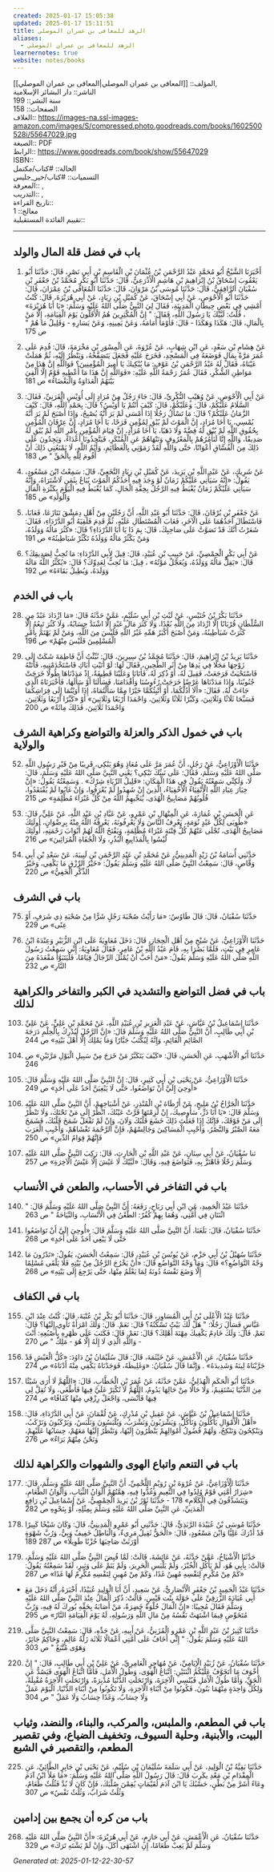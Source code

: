 ```yaml
---
created: 2025-01-17 15:05:38
updated: 2025-01-17 15:11:51
title: الزهد للمعافى بن عمران الموصلي
aliases:
  - الزهد للمعافى بن عمران الموصلي
learnernotes: true
website: notes/books
---
```

المؤلف:: [[المعافى بن عمران الموصلي|المعافى بن عمران الموصلي]],  
الناشر:: دار البشائر الإسلامية  
سنة النشر:: 199  
الصفحات:: 158  
الغلاف:: <https://images-na.ssl-images-amazon.com/images/S/compressed.photo.goodreads.com/books/1602500528i/55647029.jpg>  
الصيغة:: PDF  
الرابط:: <https://www.goodreads.com/book/show/55647029>  
ISBN::  
الحالة:: #كتاب/مكتمل  
التسميات:: #كتاب/خير_جليس  
المعرفة:: ,  
التدريب:: ,  
تاريخ القراءة::  
معالج:: 1  
تقييم الفائدة المستقبلية::

---

## باب في فضل قلة المال والولد

1. أَخْبَرَنَا الشَّيْخُ أَبُو مُحَمَّدٍ عَبْدُ الرَّحْمَنِ بْنُ عُثْمَانَ بْنِ الْقَاسِمِ بْنِ أَبِي نَصْرٍ، قَالَ: حَدَّثَنَا أَبُو يَعْقُوبَ إِسْحَاقُ بْنُ إِبْرَاهِيمَ بْنِ هَاشِمٍ الْأَذْرَعِيُّ، قَالَ: حَدَّثَنَا أَبُو بَكْرٍ مُحَمَّدُ بْنُ جَعْفَرِ بْنِ سُفْيَانَ الرَّافِقِيُّ، قَالَ: حَدَّثَنَا مُوسَى بْنُ مَرْوَانَ، قَالَ: حَدَّثَنَا الْمُعَافَى بْنُ عِمْرَانَ، قَالَ: حَدَّثَنَا أَبُو الْأَحْوَصِ، عَنْ أَبِي إِسْحَاقَ، عَنْ كُمَيْلِ بْنِ زِيَادٍ، عَنْ أَبِي هُرَيْرَةَ، قَالَ: كُنْتُ أَمْشِي فِي بَعْضِ حِيطَانِ الْمَدِينَةِ، فَقَالَ لِيَ النَّبِيُّ صَلَّى اللهُ عَلَيْهِ وَسَلَّمَ: «يَا أَبَا هُرَيْرَةَ» ، قُلْتُ: لَبَّيْكَ يَا رَسُولَ اللَّهِ، فَقَالَ: " إِنَّ الْمُكْثِرِينَ هُمُ الْأَقَلُّونَ يَوْمَ الْقِيَامَةِ، إِلَّا مَنْ بِالْمَالِ، قَالَ: هَكَذَا وَهَكَذَا - قَالَ: فَأَوْمَأَ أَمَامَهُ، وَعَنْ يَمِينِهِ، وَعَنْ يَسَارِهِ - وَقَلِيلٌ مَا هُمْ " ص 175

7. عَنْ هِشَامِ بْنِ سَعْدٍ، عَنِ ابْنِ شِهَابٍ، عَنْ عُرْوَةَ، عَنِ الْمِسْوَرِ بْنِ مَخْرَمَةَ، قَالَ: قُدِمَ عَلَى عُمَرَ مَرَّةً بِمَالٍ فَوَضَعَهُ فِي الْمَسْجِدِ، فَخَرَجَ عَلَيْهِ فَجَعَلَ يَتَصَفَّحُهُ، وَيَنْظُرُ إِلَيْهِ، ثُمَّ هَمَلَتْ عَيْنَاهُ، فَقَالَ لَهُ عَبْدُ الرَّحْمَنِ بْنُ عَوْفٍ: مَا يُبْكِيكَ يَا أَمِيرَ الْمُؤْمِنِينَ؟ فَوَاللَّهِ إِنَّ هَذَا مِنْ مَوَاطِنِ الشُّكْرِ، فَقَالَ عُمَرُ رَحْمَةُ اللَّهِ عَلَيْهِ: «فَوَاللَّهِ إِنَّ هَذَا مَا أُعْطِيهِ قَوْمٌ إِلَّا أُلْقِيَ بَيْنَهُمُ الْعَدَاوَةُ وَالْبَغْضَاءُ» ص 181

11. عَنْ أَبِي الْأَحْوَصِ، عَنْ وُهَيْبٍ النُّكْرِيِّ، قَالَ: جَاءَ رَجُلٌ مِنْ مُرَادٍ إِلَى أُوَيْسٍ الْقَرَنِيِّ، فَقَالَ: السَّلَامُ عَلَيْكُمْ، قَالَ: وَعَلَيْكُمْ، قَالَ: كَيْفَ أَنْتُمْ يَا أُوَيْسُ؟ قَالَ: بِحَمْدِ اللَّهِ، قَالَ: كَيْفَ الزَّمَانُ عَلَيْكُمْ؟ قَالَ: مَا تَسْأَلُ رَجُلًا إِذَا أَمْسَى لَمْ يَرَ أَنَّهُ يُصْبِحُ، وَإِذَا أَصْبَحَ لَمْ يَرَ أَنَّهُ يُمْسِي، يَا أَخَا مُرَادٍ، إِنَّ الْمَوْتَ لَمْ يُبْقِ لِمُؤْمِنٍ فَرَحًا، يَا أَخَا مُرَادٍ، إِنَّ عِرْفَانَ الْمُؤْمِنِ بِحُقُوقِ اللَّهِ لَمْ يُبْقِ لَهُ فِضَّةً وَلَا ذَهَبًا، يَا أَخَا مُرَادٍ، إِنَّ قِيَامَ الْمُؤْمِنِ بِأَمْرِ اللَّهِ لَمْ يُبْقِ لَهُ صَدِيقًا، وَاللَّهِ إِنَّا لَنَأْمُرُهُمْ بِالْمَعْرُوفِ وَنَنْهَاهُمْ عَنِ الْمُنْكَرِ، فَيَتَّخِذُونَا أَعْدَاءً، وَيَجِدُونَ عَلَى ذَلِكَ مِنَ الْفُسَّاقِ أَعْوَانًا، حَتَّى وَاللَّهِ لَقَدْ رَمَوْنِي بِالْعَظَائِمِ، وَأَيْمُ اللَّهِ، لَا يَمْنَعُنِي ذَلِكَ أَنْ أَقُومَ لِلَّهِ بِالْحَقِّ " ص 183

13. عَنْ شَرِيكٍ، عَنْ عَبْدِ اللَّهِ بْنِ يَزِيدَ، عَنْ كُمَيْلِ بْنِ زِيَادٍ النَّخَعِيِّ، قَالَ: سَمِعْتُ ابْنَ مَسْعُودٍ، يَقُولُ: «إِنَّهُ سَيَأْتِي عَلَيْكُمْ زَمَانٌ لَوْ وَجَدَ فِيهِ أَحَدُكُمُ الْمَوْتَ يُبَاعُ بِثَمَنٍ لَاشْتَرَاهُ، وَإِنَّهُ سَيَأْتِي عَلَيْكُمْ زَمَانٌ يُغْبَطُ فِيهِ الرَّجُلُ بِخِفَّةِ الْحَالِ، كَمَا يُغْبَطُ فِيهِ الْيَوْمَ بِكَثْرَةِ الْمَالِ وَالْوَلَدِ» ص 185

24. عَنْ جَعْفَرِ بْنِ بُرْقَانَ، قَالَ: حَدَّثَنَا أَبُو عَبْدِ اللَّهِ، أَنَّ رَجُلَيْنِ مِنْ أَهْلِ دِمَشْقَ تَنَازَعَا، فَعَابَا، فَاسْتَطَالَ أَحَدُهُمَا عَلَى الْآخَرِ، فَعَابَ الْمُسْتَطَالِ عَلَيْهِ، ثُمَّ قَدِمَ فَلَقِيَهُ أَبُو الدَّرْدَاءِ، فَقَالَ: شَعَرْتُ أَنَّكَ قَدْ تَصَوَّتَّ عَلَى صَاحِبِكَ، قَالَ: بِمَ ذَا يَا أَبَا الدَّرْدَاءِ؟ قَالَ: «كَثُرَ مَالُهُ وَوَلَدُهُ، وَمَنْ يَكْثُرْ مَالُهُ وَوَلَدُهُ تَكْثُرْ شَيَاطِينُهُ» ص 191

26. عَنْ أَبِي بَكْرٍ الْحِمْصِيِّ، عَنْ حَبِيبِ بْنِ عُبَيْدٍ، قَالَ: قِيلَ لِأَبِي الدَّرْدَاءِ: مَا تُحِبُّ لِصَدِيقِكَ؟ قَالَ: «يَقِلُّ مَالُهُ وَوَلَدُهُ، وَيُعَجَّلُ مَوْتُهُ» ، قِيلَ: مَا تُحِبُّ لِعَدِوِّكَ؟ قَالَ: «يُكَثِّرُ اللَّهُ مَالَهُ وَوَلَدَهُ، وَيُطِيلُ بَقَاءَهُ» ص 192

## باب في الخدم

28. حَدَّثَنَا بَكْرُ بْنُ خُنَيْسٍ، عَنْ لَيْثِ بْنِ أَبِي سُلَيْمٍ، عَمَّنْ حَدَّثَهُ قَالَ: «مَا ازْدَادَ عَبْدٌ مِنِ السُّلْطَانِ قُرْبَانًا إِلَّا ازْدَادَ مِنَ اللَّهِ بُعْدًا، وَلَا كَثُرَ مَالُ عَبْدٍ إِلَّا اشْتَدَّ حِسَابُهُ، وَلَا كَثُرَ تَبِعُهُ إِلَّا كَثُرَتْ شَيَاطِينُهُ، وَمَنْ أَصْبَحَ أَكْبَرُ هَمِّهِ غَيْرُ اللَّهِ فَلَيْسَ مِنَ اللَّهِ، وَمَنْ لَمْ يَهْتَمَّ بِأَمْرِ الْمُسْلِمِينَ فَلَيْسَ مِنْهُمْ» ص 196

34. حَدَّثَنَا يَزِيدُ بْنُ إِبْرَاهِيمَ، قَالَ: حَدَّثَنَا مُحَمَّدُ بْنُ سِيرِينَ، قَالَ: نُبِّئْتُ أَنَّ فَاطِمَةَ شَكَتْ إِلَى زَوْجِهَا مَجَلًا فِي يَدِهَا مِنْ أَثَرِ الطَّحِينِ، فَقَالَ لَهَا: لَوْ أَتَيْتِ أَبَاكِ فَاسْتَخْدَمْتِيهِ، فَأَتَتْهُ فَاسْتَحْيَتْ فَرَجَعَتْ، فَقِيلَ لَهُ، أَوْ ذُكِرَ لَهُ، فَأَتَانَا وَعَلَيْنَا قَطِيفَةٌ، إِذْ مَدَدْنَاهَا طُولًا خَرَجَتْ جُنُوبُنَا، وَإِذَا مَدَدْنَاهَا عَرْضًا خَرَجَتْ رُءُوسُنَا وَأَقْدَامَنَا، فَسَأَلَنَا أَوْ سَأَلَهَا، فَأَخْبَرَنَاهُ الَّذِي جَاءَتْ لَهُ، فَقَالَ: «أَلَا أَدُلُّكُمَا، أَوْ أُنْبِئُكُمَّا خَيْرًا مِمَّا سَأَلْتُمَاهُ، إِذَا أَوَيْتُمَا إِلَى فِرَاشِكُمَا فَسَبِّحَا ثَلَاثًا وَثَلَاثِينَ، وَكَبِّرًا ثَلَاثًا وَثَلَاثِينَ، وَاحْمَدَا أَرْبَعًا وَثَلَاثِينَ» أَوْ «كَبِّرًا أَرْبَعًا وَثَلَاثِينَ، وَاحْمَدَا ثَلَاثِينَ، فَذَلِكَ مِائَةٌ» ص 200

## باب في خمول الذكر والعزلة والتواضع وكراهية الشرف والولاية

52. حَدَّثَنَا الْأَوْزَاعِيُّ، عَنْ رَجُلٍ، أَنَّ عُمَرَ مَرَّ عَلَى مُعَاذٍ وَهُوَ يَبْكِي، قَرِيبًا مِنْ قَبْرِ رَسُولِ اللَّهِ صَلَّى اللهُ عَلَيْهِ وَسَلَّمَ، فَقَالَ: عَلَى نَبيِّكَ تَبْكِي؟ يَعْنِي النَّبِيَّ صَلَّى اللهُ عَلَيْهِ وَسَلَّمَ، قَالَ: لَا، وَلَكِنِّي سَمِعْتُهُ يَقُولُ فِي هَذَا الْمَكَانِ: «قَلِيلُ الرِّيَاءِ شِرْكٌ» . وَسَمِعْتُهُ يَقُولُ: «إِنَّ خِيَارَ عِبَادِ اللَّهِ الْأَتْقِيَاءُ الْأَخْفِيَاءُ، الَّذِينَ إِنْ شَهِدُوا لَمْ يُعْرَفُوا، وَإِنْ غَابُوا لَمْ يُفْتَقَدُوا، قُلُوبُهُمْ مَصَابِيحُ الْهُدَى، يُنَجِّيهِمُ اللَّهُ مِنْ كُلِّ غَبْرَاءَ مُظْلِمَةٍ» ص 215

53. عَنِ الْحَسَنِ بْنِ عُمَارَةَ، عَنِ الْمِنْهَالِ بْنِ عَمْرٍو، عَنْ عَبَّادِ بْنِ عَبْدِ اللَّهِ، عَنْ عَلِيٍّ، قَالَ: «طُوبَى لِكُلِّ عَبْدٍ نُوَمَةٍ، يَعْرِفُ النَّاسَ وَلَا يَعْرِفُونَهُ، يَعْرِفُهُ اللَّهُ مِنْهُ بِرِضْوَانٍ، أُولَئِكَ مَصَابِيحُ الْهُدَى، تُجْلَى عَنْهُمْ كُلُّ فِتْنَةٍ غَبْرَاءَ مُظْلِمَةٍ، وَيَفْتَحُ اللَّهُ لَهُمْ أَبْوَابَ رَحْمَتِهِ، أُولَئِكَ لَيْسُوا بِالْمَذَايِيعِ الْبُذُرِ، وَلَا الْجُفَاةِ الْمُرَائِينَ» ص 216

60. حَدَّثَنِي أُسَامَةُ بْنُ زَيْدٍ الْمَدِينِيُّ، عَنْ مُحَمَّدِ بْنِ عَبْدِ الرَّحْمَنِ بْنِ لَبِيبَةَ، عَنْ سَعْدِ بْنِ أَبِي وَقَّاصٍ، قَالَ: سَمِعْتُ النَّبِيَّ صَلَّى اللهُ عَلَيْهِ وَسَلَّمَ يَقُولُ: «خَيْرُ الرِّزْقِ مَا يَكْفِي، وَخَيْرُ الذِّكْرِ الْخَفِيُّ» ص 220

## باب في الشرف

75. حَدَّثَنَا سُفْيَانُ، قَالَ: قَالَ طَاوُسٌ: «مَا رَأَيْتُ صُحْبَةَ رَجُلٍ شَرًّا مِنْ صُحْبَةِ ذِي شَرَفٍ، أَوْ غِنًى» ص 229

82. حَدَّثَنَا الْأَوْزَاعِيُّ، عَنْ شَيْخٍ مِنْ أَهْلِ الْحِجَازِ، قَالَ: دَخَلَ مُعَاوِيَةُ عَلَى ابْنِ الزُّبَيْرِ وَعِنْدَهُ ابْنُ عَامِرٍ فِي بَيْتٍ، فَلَمَّا بَصُرَا بِهِ، قَامَ عَبْدُ اللَّهِ بْنُ عَامِرٍ، فَقَالَ مُعَاوِيَةُ: إِنِّي سَمِعْتُ رَسُولَ اللَّهِ صَلَّى اللهُ عَلَيْهِ وَسَلَّمَ يَقُولُ: «مَنْ أَحَبَّ أَنْ يُمْثُلَ الرِّجَالُ قِيَامًا، فَلْيَتَبَوَّأْ مَقْعَدَهُ مِنَ النَّارِ» ص 232

## باب في فضل التواضع والتشديد في الكبر والتفاخر والكراهية لذلك

103. حَدَّثَنَا إِسْمَاعِيلُ بْنُ عَيَّاشٍ، عَنْ عَبْدِ الْعَزِيزِ بْنِ عُبَيْدِ اللَّهِ، عَنْ مُحَمَّدِ بْنِ عَلِيٍّ، عَنْ عَلِيِّ بْنِ أَبِي طَالِبٍ، أَنَّ النَّبِيَّ صَلَّى اللهُ عَلَيْهِ وَسَلَّمَ قَالَ: «إِنَّ الرَّجُلَ لَيُدْرِكُ بِالْحِلْمِ دَرَجَةَ الصَّائِمِ الْقَائِمِ، وَإِنَّهُ لِيُكْتَبُ جَبَّارًا وَمَا يَمْلِكُ إِلَّا أَهْلَ بَيْتِهِ» ص 244

107. حَدَّثَنَا أَبُو الْأَشْهَبِ، عَنِ الْحَسَنِ، قَالَ: «كَيْفَ يَتَكَبَّرُ مَنْ خَرَجَ مِنْ سَبِيلِ الْبَوْلِ مَرَّتَيْنِ» ص 246

112. حَدَّثَنَا الْأَوْزَاعِيُّ، عَنْ يَحْيَى بْنِ أَبِي كَثِيرٍ، قَالَ: إِنَّ النَّبِيَّ صَلَّى اللهُ عَلَيْهِ وَسَلَّمَ قَالَ: «أُوحِيَ إِلَيَّ أَنْ تَوَاضَعُوا، حَتَّى لَا يَبْغِيَنَّ أَحَدٌ عَلَى أَحَدٍ» ص 249

114. حَدَّثَنَا الْجَرَّاحُ بْنُ مَلِيحٍ، عَنْ أَرْطَاةَ بْنِ الْمُنْذِرِ، عَنْ أَشْيَاخِهِمْ، أَنَّ النَّبِيَّ صَلَّى اللهُ عَلَيْهِ وَسَلَّمَ قَالَ: «يَا أَبَا ذَرٍّ، سَأُوصِيكَ، إِنْ لَزِمْتَهَا قَرَّتْ عَيْنُكَ، انْظُرْ إِلَى مَنْ تَحْتَكَ، وَلَا تَنْظُرْ إِلَى مَنْ فَوْقَكَ، فَإِنَّكَ إِذَا فَعَلْتَ ذَلِكَ خَشَعَ قَلْبُكَ وَلَانَ، وَإِنْ لَمْ تَفْعَلْ شَمَخَ قَلْبُكَ، فَشَمَخَ مَعَهُ الصَّبْرُ وَالنَّصْرُ، وَأَحْبِبِ الْمَسَاكِينَ وَجَالِسْهُمْ، فَإِنَّ الرَّحْمَةَ تَغْشَاهُمْ، وَأَحْبِبِ الْعَرَبَ فَإِنَّهُمْ قِوَامُ الدِّينِ» ص 250

131. ثنا سُفْيَانُ، عَنْ أَبِي سِنَانٍ، عَنْ عَبْدِ اللَّهِ بْنِ الْحَارِثِ، قَالَ: رَكِبَ النَّبِيُّ صَلَّى اللهُ عَلَيْهِ وَسَلَّمَ رَحْلًا فَاهْتَزَّ بِهِ، فَتَوَاضَعَ فِيهِ، وَقَالَ: «لَبَّيْكَ لَا عَيْشَ إِلَّا عَيْشُ الْآخِرَةِ» ص 257

## باب في التفاخر في الأحساب، والطعن في الأنساب

140. حَدَّثَنَا عَبْدُ الْحَمِيدِ، عَنِ ابْنِ أَبِي رَبَاحٍ، رَفَعَهُ: أَنَّ النَّبِيَّ صَلَّى اللهُ عَلَيْهِ وَسَلَّمَ قَالَ: " اثْنَتَانِ فِي أُمَّتِي، وَهُمَا بِهِمْ كُفُرٌ: الطَّعْنُ فِي الْأَنْسَابِ، وَالنِّيَاحَةُ " ص 263

152. حَدَّثَنَا سُفْيَانُ، قَالَ: بَلَغَنَا، أَنَّ النَّبِيَّ صَلَّى اللهُ عَلَيْهِ وَسَلَّمَ قَالَ: «أُوحِيَ إِلَيَّ أَنْ تَوَاضَعُوا حَتَّى لَا يَبْغِي أَحَدٌ عَلَى أَحَدٍ» ص 268

154. حَدَّثَنَا سُهَيْلُ بْنُ أَبِي حَزْمٍ، عَنْ يُونُسَ بْنِ عُبَيْدٍ، قَالَ: سَمِعْتُ الْحَسَنَ، يَقُولُ: «تَدْرُونَ مَا وَجْهُ التَّوَاضُعِ؟» قَالَ: وَمَا وَجْهُ التَّوَاضُع قَالَ: «أَنْ يَخْرُجَ الرَّجُلُ مِنْ بَيْتِهِ فَلَا يَلْقَى مُسْلِمًا إِلَّا وَضَعَ نَفْسَهُ دُونَهُ لِمَا يَعْلَمُ مِنْهَا، حَتَّى يَرْجِعَ إِلَى بَيْتِهِ» ص 268

## باب في الكفاف

155. حَدَّثَنَا عَبْدُ الْأَعْلَى بْنُ أَبِي الْمُسَاوِرِ، قَالَ: حَدَّثَنَا أَبُو بَكْرِ بْنُ عُتْبَةَ، قَالَ: كُنْتُ عِنْدَ ابْنِ عَبَّاسٍ فَسَأَلَ رَجُلًا: " هَلْ لَكَ بَيْتٌ تَسْكُنُهُ؟ قَالَ: نَعَمْ. قَالَ: وَلَكَ امْرَأَةٌ تَأْوِي إِلَيْهَا؟ قَالَ: نَعَمْ. قَالَ: وَلَكَ خَادِمٌ يَكْفِيكَ مِهْنَةَ أَهْلِكَ؟ قَالَ: نَعَمْ. قَالَ: فَكَتَبَ عَلَى ظَهْرِهِ بِأُصْبُعِهِ: أَنْتَ - وَاللَّهِ الَّذِي لَا إِلَهُ إِلَّا هُوَ - مَلِكٌ " ص 270

161. حَدَّثَنَا سُفْيَانُ، عَنِ الْأَعْمَشِ، عَنْ خَيْثَمَةَ، قَالَ: قَالَ سُلَيْمَانُ بْنُ دَاوُدَ: «كُلُّ الْعَيْشِ قَدْ جَرَّبْنَاهُ لِينَهُ وَشَدِيدَهُ» . وَإِنَّمَا قَالَ سُفْيَانُ: «وَغَلِيظَهُ، فَوَجَدْنَاهُ يَكْفِي مِنْهُ أَدْنَاهُ» ص 274

162. حَدَّثَنَا أَبُو الْحَكَمِ الْهُذَلِيُّ، عَمَّنْ حَدَّثَهُ، عَنْ عُمَرَ بْنِ الْخَطَّابِ، قَالَ: «اللَّهُمَّ لَا أَرَى شَيْئًا مِنَ الدُّنْيَا يَسْتَقِيمُ، وَلَا حَالًا مِنْ حَالِهَا يَدُومُ، اللَّهُمَّ لَا تُكْثِرْ عَلَيَّ فِيهَا فَأَطْغَى، وَلَا تُقِلَّ لِي فِيهَا فَأَنْسَى، وَاجْعَلْ رِزْقِي مِنْهَا كَفَافًا» ص 274

169. حَدَّثَنَا إِسْمَاعِيلُ بْنُ عَيَّاشٍ، عَنْ عَقِيلِ بْنِ مُدْرِكٍ، عَنْ لُقْمَانَ، عَنْ أَبِي الدَّرْدَاءِ، قَالَ: «أَهْلُ الْأَمْوَالِ يَأْكُلُونَ وَنَأْكُلُ، وَيَشْرَبُونَ وَنَشْرَبُ، وَيُلْبَسُونَ وَنَلْبَسُ، وَيَرْكَبُونَ وَنَرْكَبُ، وَيَنْكِحُونَ وَنَنْكِحُ، وَلَهُمْ فُضُولُ أَمْوَالِهِمْ يَنْظُرُونَ إِلَيْهَا، وَنَنْظُرُ إِلَيْهَا مَعَهُمْ، حِسَابُهَا عَلَيْهِمْ، وَنَحْنُ مِنْهُمْ بَرَاءٌ» ص 276

## باب في التنعم واتباع الهوى والشهوات والكراهية لذلك

177. حَدَّثَنَا الْأَوْزَاعِيُّ، عَنْ عُرْوَةَ بْنِ رُوَيْمٍ اللَّخْمِيِّ، أَنَّ النَّبِيَّ صَلَّى اللهُ عَلَيْهِ وَسَلَّمَ، قَالَ: «شِرَارُ أُمَّتِي قَوْمٌ وُلِدُوا فِي النَّعِيمِ وَغُذُّوا فِيهِ، هِمَّتُهُمْ أَلْوَانُ الثِّيَابِ، وَأَلْوَانُ الطَّعَامِ، وَيَتَشَدَّقُونَ فِي الْكَلَامِ» 178 - حَدَّثَنَا ثَوْرُ بْنُ يَزِيدَ الْحِمْصِيُّ، عَنْ إِسْمَاعِيلَ بْنِ رَافِعٍ الْمَدَنِيِّ، عَنِ النَّبِيِّ صَلَّى اللهُ عَلَيْهِ وَسَلَّمَ بِمِثْلِهِ، أَوْ بِنَحْوِهِ ص 282

188. حَدَّثَنَا مُوسَى بْنُ عُبَيْدَةَ الرَّبَذِيُّ، قَالَ: حَدَّثَنِي أَبُو عَمْرٍو الْمَدِينِيُّ، قَالَ: وَكَانَ شَيْخًا كَبِيرًا قَدْ أَدْرَكَ عَلِيًّا وَابْنَ مَسْعُودٍ، قَالَ: «الْحَقُّ ثَقِيلٌ مَرِيءٌ، وَالْبَاطِلُ خَفِيفٌ وَبِيُّ، وَرُبَّ شَهْوَةٍ أَوْرَثَتْ صَاحِبَهَا حُزْنًا طَوِيلًا» ص 287 189

189. حَدَّثَنَا الْأَشْيَاخُ، عَمَّنْ حَدَّثَهُ، عَنْ عَائِشَةَ، قَالَتْ: لَمَّا قُبِضَ النَّبِيُّ صَلَّى اللهُ عَلَيْهِ وَسَلَّمَ، قَالَتْ: بِأَبِي هُوَ، لَمْ يَأْكُلِ الْخُبْزَ، وَلَمْ يَلْبَسِ الْحَرِيرَ، وَلَمْ يَنَمْ عَلَى وَثِيرٍ، لَقَدْ سَمِعْتُهُ يَقُولُ: «كَمْ مِنْ مُكْرِمٍ لِنَفْسِهِ مُهِينٌ غَدًا، وَكَمْ مِنْ مُهِينٍ لِنَفْسِهِ مُكْرِمٌ لَهَا غَدًا» ص 287

- حَدَّثَنَا عَبْدُ الْحَمِيدِ بْنُ جَعْفَرٍ الْأَنْصَارِيُّ، عَنْ سَعِيدٍ، أَنَّ أَبَا الْوَلِيدِ عُبَيْدًا، أَخْبَرَهُ، أَنَّهُ دَخَلَ مَعَ أَبِي عُبَادَةَ الزُّرَقِيِّ عَلَى خَوْلَةَ بِنْت قَيْسٍ، قَالَتْ: ذُكِرَ الْمَالُ عِنْدَ النَّبِيِّ صَلَّى اللهُ عَلَيْهِ وَسَلَّمَ فَقَالَ مُجِيبًا: «إِنَّ الْمَالَ حُلْوَةٌ خَضِِرَةٌ، مَنْ أَصَابَهُ بِحَقِّهِ بُورِكَ لَهُ فِيهِ، وَرُبَّ مُتَخَوِّضٍ فِيمَا اشْتَهَتْ نَفْسُهُ مِنْ مَالِ اللَّهِ وَرَسُولِهِ، لَهُ يَوْمَ الْقِيَامَةِ النَّارُ» ص 295

219. حَدَّثَنَا كَثِيرُ بْنُ عَبْدِ اللَّهِ بْنِ عَمْرٍو الْمُزَنِيُّ، عَنْ أَبِيهِ، عَنْ جَدِّهِ، قَالَ: سَمِعْتُ النَّبِيَّ صَلَّى اللهُ عَلَيْهِ وَسَلَّمَ يَقُولُ: " إِنِّي أَخَافُ عَلَى أُمَّتِي أَعْمَالًا ثَلَاثَة زَلَّةُ عَالِمٍ، وَحَاكِمٌ جَائِرٌ، وَهَوًى مُتَّبَعٌ " ص 303

220. حَدَّثَنَا سُفْيَانُ، عَنْ زُبَيْدٍ الْإِيَامِيِّ، عَنْ مُهَاجِرٍ الْعَامِرِيِّ، عَنْ عَلِيِّ بْنِ أَبِي طَالِبٍ، قَالَ: " إِنَّ أَخْوَفَ مَا أَتَخَوَّفُ عَلَيْكُمُ اثْنَتَيْنِ: اتِّبَاعُ الْهَوَى، وَطُولُ الْأَمَلِ، فَأَمَّا اتِّبَاعُ الْهَوَى فَيَصُدُّ عَنِ الْحَقِّ، وَأَمَّا طُولُ الْأَمَلِ فَيُنْسِي الْآخِرَةَ، وَارْتَحَلَتِ الدُّنْيَا مُدْبِرَةً، وَارْتَحَلَتِ الْآخِرَةُ مُقْبِلَةً، وَلِكُلِّ وَاحِدَةٍ مِنْهُمَا بَنُونَ، فَكُونُوا مِنْ أَبْنَاءِ الْآخِرَةِ، وَلَا تَكُونُوا مِنْ أَبْنَاءِ الدُّنْيَا، الْيَوْمَ عَمَلٌ وَلَا حِسَابٌ، وَغَدًا حِسَابٌ وَلَا عَمَلٌ " ص 304

## باب في المطعم، والملبس، والمركب، والبناء، والنضد، وثياب البيت، والأبنية، وحلية السيوف، وتخفيف الضياع، وفي تقصير المطعم، والتقصير في الشبع

225. حَدَّثَنَا بَقِيَّةُ بْنُ الْوَلِيدِ، عَنْ أَبِي سَلَمَةَ سُلَيْمَانَ بْنِ سُلَيْمٍ، عَنْ يَحْيَى بْنِ جَابِرٍ الطَّائِيِّ، عَنِ الْمِقْدَامِ بْنِ مَعْدِ يكَرِبَ قَالَ: قَالَ رَسُولُ اللَّهِ صَلَّى اللهُ عَلَيْهِ وَسَلَّمَ: «مَا مَلَأَ ابْنُ آدَمَ وِعَاءً أَشَرَّ مِنْ بَطْنٍ، حَسْبُكَ يَا ابْنَ آدَمَ لُقَيْمَاتٍ يُقِمْنَ صُلْبَكَ، فَإِنْ كَانَ لَا بُدَّ فَثُلُثٌ طَعَامٌ، وَثُلُثٌ شَرَابٌ، وَثُلُثٌ نَفْسٌ» ص 307

## باب من كره أن يجمع بين إدامين

268. حَدَّثَنَا سُفْيَانُ، عَنِ الْأَعْمَشِ، عَنْ أَبِي حَازِمٍ، عَنْ أَبِي هُرَيْرَةَ: «أَنَّ النَّبِيَّ صَلَّى اللهُ عَلَيْهِ وَسَلَّمَ لَمْ يَعِبْ طَعَامًا، إِنِ اشْتَهَى أَكَلَ، وَإِنْ لَمْ يَشْتَهِ تَرَكَ» ص 329

_Generated at: 2025-01-12-22-30-57_

